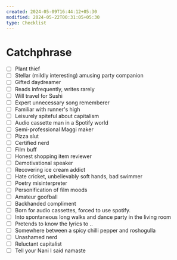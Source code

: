 ```yaml
---
created: 2024-05-09T16:44:12+05:30
modified: 2024-05-22T00:31:05+05:30
type: Checklist
---
```


# Catchphrase

- [ ] Plant thief
- [ ] Stellar (mildly interesting) amusing party companion
- [ ] Gifted daydreamer
- [ ] Reads infrequently, writes rarely
- [ ] Will travel for Sushi
- [ ] Expert unnecessary song rememberer
- [ ] Familiar with runner's high
- [ ] Leisurely spiteful about capitalism
- [ ] Audio cassette man in a Spotify world
- [ ] Semi-professional Maggi maker
- [ ] Pizza slut
- [ ] Certified nerd
- [ ] Film buff
- [ ] Honest shopping item reviewer
- [ ] Demotivational speaker
- [ ] Recovering ice cream addict
- [ ] Hate cricket, unbelievably soft hands, bad swimmer
- [ ] Poetry misinterpreter
- [ ] Personification of film moods
- [ ] Amateur goofball
- [ ] Backhanded compliment
- [ ] Born for audio cassettes, forced to use spotify.
- [ ] Into spontaneous long walks and dance party in the living room
- [ ] Pretends to know the lyrics to ..
- [ ] Somewhere between a spicy chilli pepper and roshogulla
- [ ] Unashamed nerd
- [ ] Reluctant capitalist
- [ ] Tell your Nani I said namaste
